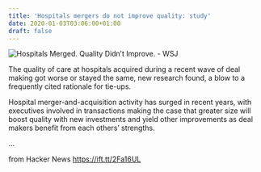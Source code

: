 ```yaml
---
title: 'Hospitals mergers do not improve quality: study'
date: 2020-01-03T03:06:00+01:00
draft: false
---
```


![](https://images.wsj.net/im-140659/social "Hospitals Merged. Quality Didn’t Improve. - WSJ")  

The quality of care at hospitals acquired during a recent wave of deal making got worse or stayed the same, new research found, a blow to a frequently cited rationale for tie-ups.

Hospital merger-and-acquisition activity has surged in recent years, with executives involved in transactions making the case that greater size will boost quality with new investments and yield other improvements as deal makers benefit from each others’ strengths.

...

  
  
from Hacker News https://ift.tt/2Fa16UL
